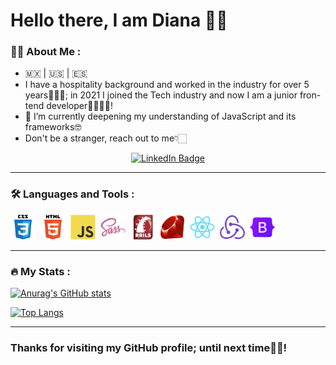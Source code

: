 <h1>
  Hello there, I am Diana 🤙🏻
</h1>

### :woman_technologist: About Me :

<ul>
  <li>🇲🇽 | 🇺🇸 | 🇪🇸 </li>
  <li>I have a hospitality background and worked in the industry for over 5 years👩🏻‍🍳; 
in 2021 I joined the Tech industry and now I am a junior fron-tend developer👩🏻‍💻🎨!</li>
  <li> 🌱 I’m currently deepening my understanding of JavaScript and its frameworks🤓</li>
  <li>Don't be a stranger, reach out to me👇🏻</li>
</ul>

<!---
Dianabarr19/Dianabarr19 is a ✨ special ✨ repository because its `README.md` (this file) appears on your GitHub profile.
You can click the Preview link to take a look at your changes.
--->
<div id="badges" align="center">
  <a href="https://www.linkedin.com/in/dianabarroso/">
    <img src="https://img.shields.io/badge/LinkedIn-blue?style=for-the-badge&logo=linkedin&logoColor=white" alt="LinkedIn Badge"/>
  </a>
</div>

<hr>
    
### :hammer_and_wrench: Languages and Tools :
  <div>
      <img src="https://github.com/devicons/devicon/blob/master/icons/css3/css3-original-wordmark.svg" title="CSS" alt="CSS" width="40" height="40"/>&nbsp;
      <img src="https://github.com/devicons/devicon/blob/master/icons/html5/html5-original-wordmark.svg" title="HTML" alt="HTML" width="40" height="40"/>&nbsp;
      <img src="https://github.com/devicons/devicon/blob/master/icons/javascript/javascript-original.svg" title="JS" alt="JS" width="40" height="40"/>&nbsp;
      <img src="https://github.com/devicons/devicon/blob/master/icons/sass/sass-original.svg" title="Sass" alt="Sass" width="40" height="40"/>&nbsp;
      <img src="https://github.com/devicons/devicon/blob/master/icons/rails/rails-original-wordmark.svg" title="Rails" alt="Rails" width="40" height="40"/>&nbsp;
      <img src="https://github.com/devicons/devicon/blob/master/icons/ruby/ruby-original.svg" title="Ruby" alt="Ruby" width="40" height="40"/>&nbsp;
      <img src="https://github.com/devicons/devicon/blob/master/icons/react/react-original.svg" title="React" alt="React" width="40" height="40"/>&nbsp;
      <img src="https://github.com/devicons/devicon/blob/master/icons/redux/redux-original.svg" title="Redux" alt="Redux" width="40" height="40"/>&nbsp;
      <img src="https://github.com/devicons/devicon/blob/master/icons/bootstrap/bootstrap-original.svg" title="BS" alt="BS" width="40" height="40"/>&nbsp;
  </div>

<hr>

### :fire: My Stats :
[![Anurag's GitHub stats](https://github-readme-stats.vercel.app/api?username=Dianabarr19&theme=tokyonight)](https://github.com/Dianabarr19/github-readme-stats)

[![Top Langs](https://github-readme-stats.vercel.app/api/top-langs/?username=Dianabarr19&layout=compact&theme=tokyonight)](https://github.com/Dianabarr19/github-readme-stats)

<hr>

<h3>
    Thanks for visiting my GitHub profile; until next time💪🏻!
</h3>

